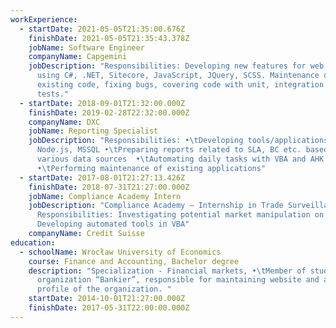 ```yaml
---
workExperience:
  - startDate: 2021-05-05T21:35:00.676Z
    finishDate: 2021-05-05T21:35:43.378Z
    jobName: Software Engineer
    companyName: Capgemini
    jobDescription: "Responsibilities: Developing new features for web application
      using C#, .NET, Sitecore, JavaScript, JQuery, SCSS. Maintenance of
      existing code, fixing bugs, covering code with unit, integration and  E2E
      tests."
  - startDate: 2018-09-01T21:32:00.000Z
    finishDate: 2019-02-28T22:32:00.000Z
    companyName: DXC
    jobName: Reporting Specialist
    jobDescription: "Responsibilities: •\tDeveloping tools/applications using React,
      Node.js, MSSQL •\tPreparing reports related to SLA, BC etc. based on
      various data sources  •\tAutomating daily tasks with VBA and AHK
      •\tPerforming maintenance of existing applications"
  - startDate: 2017-08-01T21:27:13.426Z
    finishDate: 2018-07-31T21:27:00.000Z
    jobName: Compliance Academy Intern
    jobDescription: "Compliance Academy – Internship in Trade Surveillance team.
      Responsibilities: Investigating potential market manipulation on FX,
      Developing automated tools in VBA"
    companyName: Credit Suisse
education:
  - schoolName: Wrocław University of Economics
    course: Finance and Accounting, Bachelor degree
    description: "Specialization - Financial markets, •\tMember of student
      organization “Bankier”, responsible for maintaining website and a Facebook
      profile of the organization. "
    startDate: 2014-10-01T21:27:00.000Z
    finishDate: 2017-05-31T22:00:00.000Z
---
```

